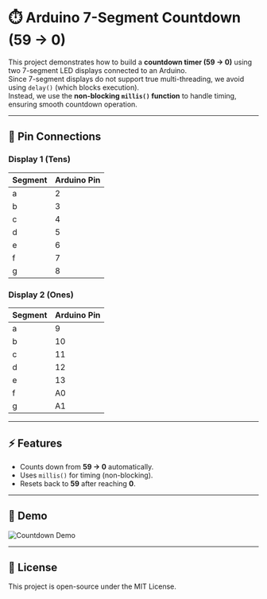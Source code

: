 # ⏱️ Arduino 7-Segment Countdown (59 → 0)

This project demonstrates how to build a **countdown timer (59 → 0)** using two 7-segment LED displays connected to an Arduino.  
Since 7-segment displays do not support true multi-threading, we avoid using `delay()` (which blocks execution).  
Instead, we use the **non-blocking `millis()` function** to handle timing, ensuring smooth countdown operation.

---

## 🔌 Pin Connections

### Display 1 (Tens)
| Segment | Arduino Pin |
|---------|-------------|
| a       | 2 |
| b       | 3 |
| c       | 4 |
| d       | 5 |
| e       | 6 |
| f       | 7 |
| g       | 8 |

### Display 2 (Ones)
| Segment | Arduino Pin |
|---------|-------------|
| a       | 9 |
| b       | 10 |
| c       | 11 |
| d       | 12 |
| e       | 13 |
| f       | A0 |
| g       | A1 |

---

## ⚡ Features
- Counts down from **59 → 0** automatically.
- Uses `millis()` for timing (non-blocking).
- Resets back to **59** after reaching **0**.

---

## 🎥 Demo

![Countdown Demo](demo.gif)

---

## 📜 License
This project is open-source under the MIT License.
